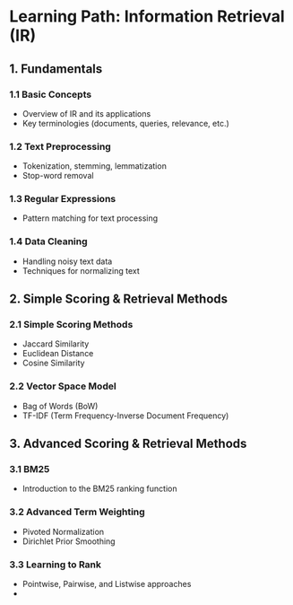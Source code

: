 # Learning Path: Information Retrieval (IR)

## 1. Fundamentals

### 1.1 Basic Concepts
- Overview of IR and its applications
- Key terminologies (documents, queries, relevance, etc.)

### 1.2 Text Preprocessing
- Tokenization, stemming, lemmatization
- Stop-word removal

### 1.3 Regular Expressions
- Pattern matching for text processing

### 1.4 Data Cleaning
- Handling noisy text data
- Techniques for normalizing text

## 2. Simple Scoring & Retrieval Methods

### 2.1 Simple Scoring Methods
- Jaccard Similarity
- Euclidean Distance
- Cosine Similarity

### 2.2 Vector Space Model
- Bag of Words (BoW)
- TF-IDF (Term Frequency-Inverse Document Frequency)

## 3. Advanced Scoring & Retrieval Methods

### 3.1 BM25
- Introduction to the BM25 ranking function

### 3.2 Advanced Term Weighting
- Pivoted Normalization
- Dirichlet Prior Smoothing

### 3.3 Learning to Rank
- Pointwise, Pairwise, and Listwise approaches
-

